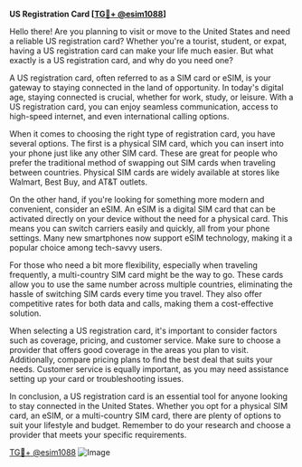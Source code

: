 **US Registration Card [[TG💪+ @esim1088](https://t.me/s/esim1088)]**

Hello there! Are you planning to visit or move to the United States and need a reliable US registration card? Whether you're a tourist, student, or expat, having a US registration card can make your life much easier. But what exactly is a US registration card, and why do you need one?

A US registration card, often referred to as a SIM card or eSIM, is your gateway to staying connected in the land of opportunity. In today's digital age, staying connected is crucial, whether for work, study, or leisure. With a US registration card, you can enjoy seamless communication, access to high-speed internet, and even international calling options.

When it comes to choosing the right type of registration card, you have several options. The first is a physical SIM card, which you can insert into your phone just like any other SIM card. These are great for people who prefer the traditional method of swapping out SIM cards when traveling between countries. Physical SIM cards are widely available at stores like Walmart, Best Buy, and AT&T outlets.

On the other hand, if you're looking for something more modern and convenient, consider an eSIM. An eSIM is a digital SIM card that can be activated directly on your device without the need for a physical card. This means you can switch carriers easily and quickly, all from your phone settings. Many new smartphones now support eSIM technology, making it a popular choice among tech-savvy users.

For those who need a bit more flexibility, especially when traveling frequently, a multi-country SIM card might be the way to go. These cards allow you to use the same number across multiple countries, eliminating the hassle of switching SIM cards every time you travel. They also offer competitive rates for both data and calls, making them a cost-effective solution.

When selecting a US registration card, it's important to consider factors such as coverage, pricing, and customer service. Make sure to choose a provider that offers good coverage in the areas you plan to visit. Additionally, compare pricing plans to find the best deal that suits your needs. Customer service is equally important, as you may need assistance setting up your card or troubleshooting issues.

In conclusion, a US registration card is an essential tool for anyone looking to stay connected in the United States. Whether you opt for a physical SIM card, an eSIM, or a multi-country SIM card, there are plenty of options to suit your lifestyle and budget. Remember to do your research and choose a provider that meets your specific requirements.

[TG💪+ @esim1088](https://t.me/s/esim1088) ![Image](https://i.postimg.cc/Y0z9fWf4/image.png)